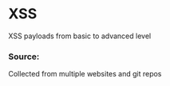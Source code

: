 # XSS
XSS payloads from basic to advanced level

### Source:
Collected from multiple websites and git repos
